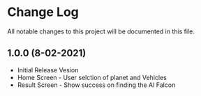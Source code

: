 # Change Log
All notable changes to this project will be documented in this file.

<a name = 1.0.0></a>
## 1.0.0 (8-02-2021)

* Initial Release Vesion
* Home Screen - User selction of planet and Vehicles
* Result Screen - Show success on finding the AI Falcon 
